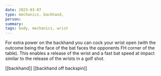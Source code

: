 ```yaml
---
date: 2023-03-07
type: mechanics, backhand, 
person: 
summary: 
tags: body, mechanics, wrist
---
```


For extra power on the backhand you can cock your wrist open (with the outcome being the face of the bat faces the opponents FH corner of the table).
This enables a release of the wrist and a fast bat speed at impact similar to the release of the wrists in a golf shot.

[[backhand]]
[[backhand off backspin]]

